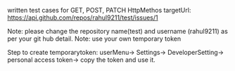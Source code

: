 written test cases for GET, POST, PATCH HttpMethos
targetUrl: https://api.github.com/repos/rahul9211/test/issues/1

Note: please change the repository name(test) and username (rahul9211) as per your git hub detail.
Note: use your own temporary token

Step to create temporarytoken:
userMenu-> Settings-> DeveloperSetting-> personal access token-> copy the token and use it.


